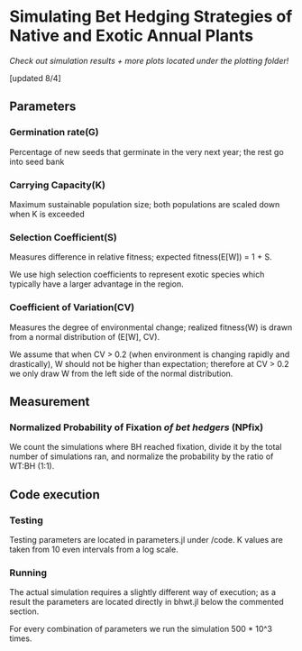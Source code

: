 # Simulating Bet Hedging Strategies of Native and Exotic Annual Plants
*Check out simulation results + more plots located under the plotting folder!* 

[updated 8/4]

## Parameters
### Germination rate(G)
Percentage of new seeds that germinate in the very next year; the rest go into seed bank
### Carrying Capacity(K)
Maximum sustainable population size; both populations are scaled down when K is exceeded
### Selection Coefficient(S)
Measures difference in relative fitness; expected fitness(E[W]) = 1 + S.

We use high selection coefficients to represent exotic species which typically have a larger advantage in the region.
### Coefficient of Variation(CV)
Measures the degree of environmental change; realized fitness(W) is drawn from a normal distribution of (E[W], CV).

We assume that when CV > 0.2 (when environment is changing rapidly and drastically), W should not be higher than expectation; therefore at CV > 0.2 we only draw W from the left side of the normal distribution.

## Measurement
### Normalized Probability of Fixation *of bet hedgers* (NPfix)
We count the simulations where BH reached fixation, divide it by the total number of simulations ran, and normalize the probability by the ratio of WT:BH (1:1).

## Code execution
### Testing
Testing parameters are located in parameters.jl under /code. K values are taken from 10 even intervals from a log scale. 
### Running
The actual simulation requires a slightly different way of execution; as a result the parameters are located directly in bhwt.jl below the commented section.

For every combination of parameters we run the simulation 500 * 10^3 times.
